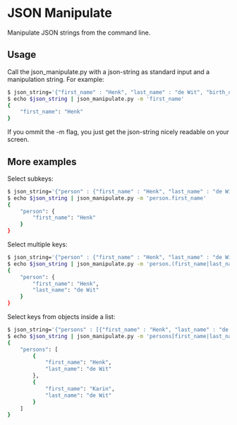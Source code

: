 # JSON Manipulate

Manipulate JSON strings from the command line.

## Usage

Call the json_manipulate.py with a json-string as standard input and a manipulation string. For example:

```bash
$ json_string='{"first_name" : "Henk", "last_name" : "de Wit", "birth_date" : "1969-03-12"}'
$ echo $json_string | json_manipulate.py -m 'first_name'
{
    "first_name": "Henk"
}
```

If you ommit the -m flag, you just get the json-string nicely readable on your screen.

## More examples

Select subkeys:

```bash
$ json_string='{"person" : {"first_name" : "Henk", "last_name" : "de Wit", "birth_date" : "1969-03-12"}}'
$ echo $json_string | json_manipulate.py -m 'person.first_name'
{
    "person": {
        "first_name": "Henk"
    }
}
```

Select multiple keys:

```bash
$ json_string='{"person" : {"first_name" : "Henk", "last_name" : "de Wit", "birth_date" : "1969-03-12"}}'
$ echo $json_string | json_manipulate.py -m 'person.(first_name|last_name)'
{
    "person": {
        "first_name": "Henk",
        "last_name": "de Wit"
    }
}
```

Select keys from objects inside a list:

```bash
$ json_string='{"persons" : [{"first_name" : "Henk", "last_name" : "de Wit", "birth_date" : "1969-03-12"}, {"first_name" : "Karin", "last_name" : "de Wit", "birth_date" : "1970-11-05"}]}'
$ echo $json_string | json_manipulate.py -m 'persons[first_name|last_name]'
{
    "persons": [
        {
            "first_name": "Henk",
            "last_name": "de Wit"
        },
        {
            "first_name": "Karin",
            "last_name": "de Wit"
        }
    ]
}

```